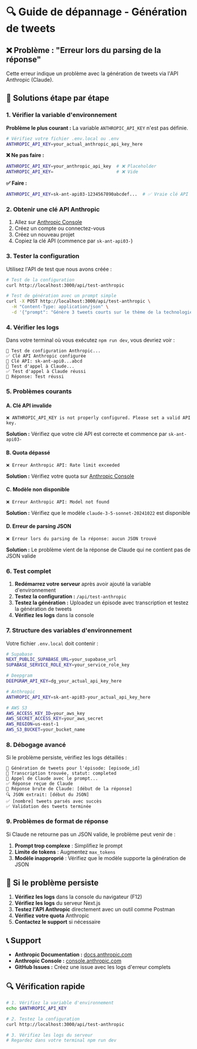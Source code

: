 # 🔍 Guide de dépannage - Génération de tweets

## ❌ Problème : "Erreur lors du parsing de la réponse"

Cette erreur indique un problème avec la génération de tweets via l'API Anthropic (Claude).

## 🔧 Solutions étape par étape

### 1. Vérifier la variable d'environnement

**Problème le plus courant :** La variable `ANTHROPIC_API_KEY` n'est pas définie.

```bash
# Vérifiez votre fichier .env.local ou .env
ANTHROPIC_API_KEY=your_actual_anthropic_api_key_here
```

**❌ Ne pas faire :**
```bash
ANTHROPIC_API_KEY=your_anthropic_api_key  # ❌ Placeholder
ANTHROPIC_API_KEY=                        # ❌ Vide
```

**✅ Faire :**
```bash
ANTHROPIC_API_KEY=sk-ant-api03-1234567890abcdef...  # ✅ Vraie clé API
```

### 2. Obtenir une clé API Anthropic

1. Allez sur [Anthropic Console](https://console.anthropic.com/)
2. Créez un compte ou connectez-vous
3. Créez un nouveau projet
4. Copiez la clé API (commence par `sk-ant-api03-`)

### 3. Tester la configuration

Utilisez l'API de test que nous avons créée :

```bash
# Test de la configuration
curl http://localhost:3000/api/test-anthropic

# Test de génération avec un prompt simple
curl -X POST http://localhost:3000/api/test-anthropic \
  -H "Content-Type: application/json" \
  -d '{"prompt": "Génère 3 tweets courts sur le thème de la technologie"}'
```

### 4. Vérifier les logs

Dans votre terminal où vous exécutez `npm run dev`, vous devriez voir :

```
🧪 Test de configuration Anthropic...
✅ Clé API Anthropic configurée
📝 Clé API: sk-ant-api0...abcd
🤖 Test d'appel à Claude...
✅ Test d'appel à Claude réussi
📄 Réponse: Test réussi
```

### 5. Problèmes courants

#### A. Clé API invalide
```
❌ ANTHROPIC_API_KEY is not properly configured. Please set a valid API key.
```
**Solution :** Vérifiez que votre clé API est correcte et commence par `sk-ant-api03-`

#### B. Quota dépassé
```
❌ Erreur Anthropic API: Rate limit exceeded
```
**Solution :** Vérifiez votre quota sur [Anthropic Console](https://console.anthropic.com/)

#### C. Modèle non disponible
```
❌ Erreur Anthropic API: Model not found
```
**Solution :** Vérifiez que le modèle `claude-3-5-sonnet-20241022` est disponible

#### D. Erreur de parsing JSON
```
❌ Erreur lors du parsing de la réponse: aucun JSON trouvé
```
**Solution :** Le problème vient de la réponse de Claude qui ne contient pas de JSON valide

### 6. Test complet

1. **Redémarrez votre serveur** après avoir ajouté la variable d'environnement
2. **Testez la configuration :** `/api/test-anthropic`
3. **Testez la génération :** Uploadez un épisode avec transcription et testez la génération de tweets
4. **Vérifiez les logs** dans la console

### 7. Structure des variables d'environnement

Votre fichier `.env.local` doit contenir :

```bash
# Supabase
NEXT_PUBLIC_SUPABASE_URL=your_supabase_url
SUPABASE_SERVICE_ROLE_KEY=your_service_role_key

# Deepgram
DEEPGRAM_API_KEY=dg_your_actual_api_key_here

# Anthropic
ANTHROPIC_API_KEY=sk-ant-api03-your_actual_api_key_here

# AWS S3
AWS_ACCESS_KEY_ID=your_aws_key
AWS_SECRET_ACCESS_KEY=your_aws_secret
AWS_REGION=us-east-1
AWS_S3_BUCKET=your_bucket_name
```

### 8. Débogage avancé

Si le problème persiste, vérifiez les logs détaillés :

```
🎯 Génération de tweets pour l'épisode: [episode_id]
📝 Transcription trouvée, statut: completed
🤖 Appel de Claude avec le prompt...
✅ Réponse reçue de Claude
📄 Réponse brute de Claude: [début de la réponse]
🔍 JSON extrait: [début du JSON]
✅ [nombre] tweets parsés avec succès
✅ Validation des tweets terminée
```

### 9. Problèmes de format de réponse

Si Claude ne retourne pas un JSON valide, le problème peut venir de :

1. **Prompt trop complexe** : Simplifiez le prompt
2. **Limite de tokens** : Augmentez `max_tokens`
3. **Modèle inapproprié** : Vérifiez que le modèle supporte la génération de JSON

## 🚨 Si le problème persiste

1. **Vérifiez les logs** dans la console du navigateur (F12)
2. **Vérifiez les logs** du serveur Next.js
3. **Testez l'API Anthropic** directement avec un outil comme Postman
4. **Vérifiez votre quota** Anthropic
5. **Contactez le support** si nécessaire

## 📞 Support

- **Anthropic Documentation :** [docs.anthropic.com](https://docs.anthropic.com/)
- **Anthropic Console :** [console.anthropic.com](https://console.anthropic.com/)
- **GitHub Issues :** Créez une issue avec les logs d'erreur complets

## 🔍 Vérification rapide

```bash
# 1. Vérifiez la variable d'environnement
echo $ANTHROPIC_API_KEY

# 2. Testez la configuration
curl http://localhost:3000/api/test-anthropic

# 3. Vérifiez les logs du serveur
# Regardez dans votre terminal npm run dev
```
